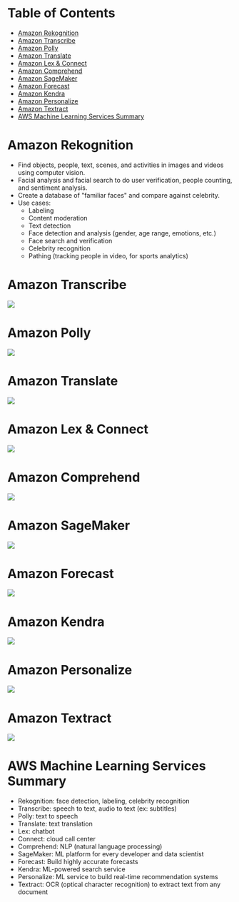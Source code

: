 <!--
 Copyright 2023 lesongvi
 
 Licensed under the Apache License, Version 2.0 (the "License");
 you may not use this file except in compliance with the License.
 You may obtain a copy of the License at
 
     http://www.apache.org/licenses/LICENSE-2.0
 
 Unless required by applicable law or agreed to in writing, software
 distributed under the License is distributed on an "AS IS" BASIS,
 WITHOUT WARRANTIES OR CONDITIONS OF ANY KIND, either express or implied.
 See the License for the specific language governing permissions and
 limitations under the License.
-->

# Table of Contents
- [Amazon Rekognition](#amazon-rekognition)
- [Amazon Transcribe](#amazon-transcribe)
- [Amazon Polly](#amazon-polly)
- [Amazon Translate](#amazon-translate)
- [Amazon Lex & Connect](#amazon-lex--connect)
- [Amazon Comprehend](#amazon-comprehend)
- [Amazon SageMaker](#amazon-sagemaker)
- [Amazon Forecast](#amazon-forecast)
- [Amazon Kendra](#amazon-kendra)
- [Amazon Personalize](#amazon-personalize)
- [Amazon Textract](#amazon-textract)
- [AWS Machine Learning Services Summary](#aws-machine-learning-services-summary)

# Amazon Rekognition
- Find objects, people, text, scenes, and activities in images and videos using computer vision.
- Facial analysis and facial search to do user verification, people counting, and sentiment analysis.
- Create a database of "familiar faces" and compare against celebrity.
- Use cases:
	- Labeling
	- Content moderation
	- Text detection
	- Face detection and analysis (gender, age range, emotions, etc.)
	- Face search and verification
	- Celebrity recognition
	- Pathing (tracking people in video, for sports analytics)

# Amazon Transcribe
![](/assets/amazon_transcribe.png)

# Amazon Polly
![](/assets/amazon_poly.png)

# Amazon Translate
![](/assets/amazon_translate.png)

# Amazon Lex & Connect
![](/assets/amazon_lex_and_connect.png)

# Amazon Comprehend
![](/assets/amazon_comprehend.png)

# Amazon SageMaker
![](/assets/amazon_sagemaker.png)

# Amazon Forecast
![](/assets/amazon_forecast.png)

# Amazon Kendra
![](/assets/amazon_kendra.png)

# Amazon Personalize
![](/assets/amazon_personalize.png)

# Amazon Textract
![](/assets/amazon_textract.png)

# AWS Machine Learning Services Summary
- Rekognition: face detection, labeling, celebrity recognition
- Transcribe: speech to text, audio to text (ex: subtitles)
- Polly: text to speech
- Translate: text translation
- Lex: chatbot
- Connect: cloud call center
- Comprehend: NLP (natural language processing)
- SageMaker: ML platform for every developer and data scientist
- Forecast: Build highly accurate forecasts
- Kendra: ML-powered search service
- Personalize: ML service to build real-time recommendation systems
- Textract: OCR (optical character recognition) to extract text from any document